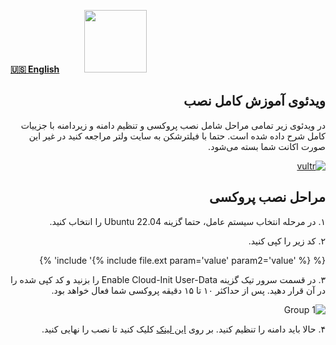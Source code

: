 [**🇺🇸 English**](/manager/wiki/Quick-installation-on-Vultr-Servers)&nbsp;&nbsp;&nbsp;&nbsp;&nbsp;&nbsp;&nbsp;&nbsp;&nbsp;&nbsp;<a href="/manager/wiki/%D9%87%D9%85%D9%87-%D8%A2%D9%85%D9%88%D8%B2%D8%B4%E2%80%8C%D9%87%D8%A7-%D9%88-%D9%88%DB%8C%D8%AF%D8%A6%D9%88%D9%87%D8%A7"><img width="100" src="https://github.com/hiddify/hiddify-config/assets/125398461/3704cd84-eee6-4c45-abe7-3c02936bbebb" /></a>

<div dir="rtl" markdown="1">

## ویدئوی آموزش کامل نصب

در ویدئوی زیر تمامی مراحل شامل نصب پروکسی و تنظیم دامنه و زیردامنه با جزییات کامل شرح داده شده است.
 حتما با فیلترشکن به سایت ولتر مراجعه کنید در غیر این صورت اکانت شما بسته می‌شود.

[![vultr](https://img.youtube.com/vi/hRRg10BURJI/maxresdefault.jpg)](https://www.youtube.com/watch?v=hRRg10BURJI)

## مراحل نصب پروکسی

۱. در مرحله انتخاب سیستم عامل، حتما گزینه Ubuntu 22.04 را انتخاب کنید.

۲. کد زیر را کپی کنید.

{% include '{% include file.ext param='value' param2='value' %}' %}

۳. در قسمت سرور تیک گزینه Enable Cloud-Init User-Data را بزنید و کد کپی شده را در آن قرار دهید. پس از حداکثر ۱۰ تا ۱۵ دقیقه پروکسی شما فعال خواهد بود.

![Group 1](https://user-images.githubusercontent.com/79760104/221190008-239cd200-4184-4c05-82ea-ff00a47e920e.jpg)


۴. حالا باید دامنه را تنظیم کنید. بر روی [این لینک](/manager/wiki/%D8%B1%D8%A7%D9%87%D9%86%D9%85%D8%A7%DB%8C-%D8%AA%D9%86%D8%B8%DB%8C%D9%85-%D8%AF%D8%A7%D9%85%D9%86%D9%87-%D9%88-%D9%86%D9%87%D8%A7%DB%8C%DB%8C-%DA%A9%D8%B1%D8%AF%D9%86-%D9%86%D8%B5%D8%A8) کلیک کنید تا نصب را نهایی کنید.
</div>

